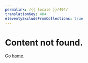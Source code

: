 ```yaml
---
permalink: /{{ locale }}/404/
translationKey: 404
eleventyExcludeFromCollections: true
---
```

# Content not found.

Go <a href="{{ '/' | url }}">home</a>.

